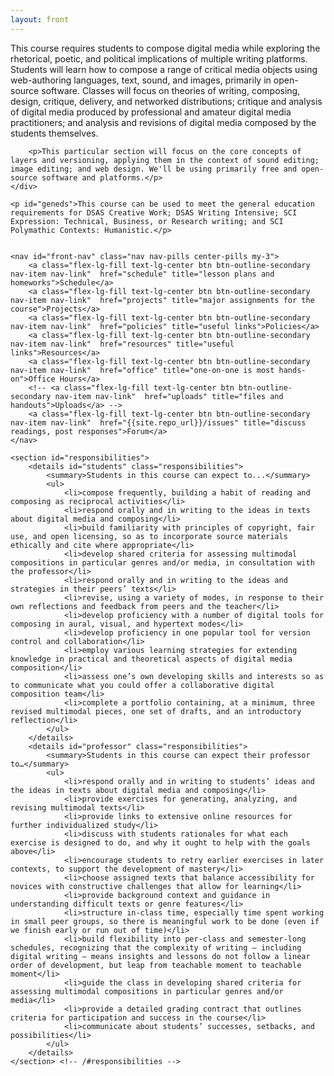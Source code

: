 ```yaml
---
layout: front
---
```

<section id="content">
    <div id="description">
        <p>This course requires students to compose digital media while exploring the rhetorical, poetic, and political implications of multiple writing platforms. Students will learn how to compose a range of critical media objects using web-authoring languages, text, sound, and images, primarily in open-source software. Classes will focus on theories of writing, composing, design, critique, delivery, and networked distributions; critique and analysis of digital media produced by professional and amateur digital media practitioners; and analysis and revisions of digital media composed by the students themselves.</p>

        <p>This particular section will focus on the core concepts of layers and versioning, applying them in the context of sound editing; image editing; and web design. We'll be using primarily free and open-source software and platforms.</p>
    </div>

    <p id="geneds">This course can be used to meet the general education requirements for DSAS Creative Work; DSAS Writing Intensive; SCI Expression: Technical, Business, or Research writing; and SCI Polymathic Contexts: Humanistic.</p>


    <nav id="front-nav" class="nav nav-pills center-pills my-3">
        <a class="flex-lg-fill text-lg-center btn btn-outline-secondary nav-item nav-link"  href="schedule" title="lesson plans and homeworks">Schedule</a>
        <a class="flex-lg-fill text-lg-center btn btn-outline-secondary nav-item nav-link"  href="projects" title="major assignments for the course">Projects</a>
        <a class="flex-lg-fill text-lg-center btn btn-outline-secondary nav-item nav-link"  href="policies" title="useful links">Policies</a>
        <a class="flex-lg-fill text-lg-center btn btn-outline-secondary nav-item nav-link"  href="resources" title="useful links">Resources</a>
        <a class="flex-lg-fill text-lg-center btn btn-outline-secondary nav-item nav-link"  href="office" title="one-on-one is most hands-on">Office Hours</a>
        <!-- <a class="flex-lg-fill text-lg-center btn btn-outline-secondary nav-item nav-link"  href="uploads" title="files and handouts">Uploads</a> -->
        <a class="flex-lg-fill text-lg-center btn btn-outline-secondary nav-item nav-link"  href="{{site.repo_url}}/issues" title="discuss readings, post responses">Forum</a>
    </nav>

    <section id="responsibilities">
        <details id="students" class="responsibilities">
            <summary>Students in this course can expect to...</summary>
            <ul>
                <li>compose frequently, building a habit of reading and composing as reciprocal activities</li>
                <li>respond orally and in writing to the ideas in texts about digital media and composing</li>
                <li>build familiarity with principles of copyright, fair use, and open licensing, so as to incorporate source materials ethically and cite where appropriate</li>
                <li>develop shared criteria for assessing multimodal compositions in particular genres and/or media, in consultation with the professor</li>
                <li>respond orally and in writing to the ideas and strategies in their peers’ texts</li>
                <li>revise, using a variety of modes, in response to their own reflections and feedback from peers and the teacher</li>
                <li>develop proficiency with a number of digital tools for composing in aural, visual, and hypertext modes</li>
                <li>develop proficiency in one popular tool for version control and collaboration</li>
                <li>employ various learning strategies for extending knowledge in practical and theoretical aspects of digital media composition</li>
                <li>assess one’s own developing skills and interests so as to communicate what you could offer a collaborative digital composition team</li>
                <li>complete a portfolio containing, at a minimum, three revised multimodal pieces, one set of drafts, and an introductory reflection</li>
            </ul>
        </details>
        <details id="professor" class="responsibilities">
            <summary>Students in this course can expect their professor to…</summary>
            <ul>
                <li>respond orally and in writing to students’ ideas and the ideas in texts about digital media and composing</li>
                <li>provide exercises for generating, analyzing, and revising multimodal texts</li>
                <li>provide links to extensive online resources for further individualized study</li>
                <li>discuss with students rationales for what each exercise is designed to do, and why it ought to help with the goals above</li>
                <li>encourage students to retry earlier exercises in later contexts, to support the development of mastery</li>
                <li>choose assigned texts that balance accessibility for novices with constructive challenges that allow for learning</li>
                <li>provide background context and guidance in understanding difficult texts or genre features</li>
                <li>structure in-class time, especially time spent working in small peer groups, so there is meaningful work to be done (even if we finish early or run out of time)</li>
                <li>build flexibility into per-class and semester-long schedules, recognizing that the complexity of writing – including digital writing – means insights and lessons do not follow a linear order of development, but leap from teachable moment to teachable moment</li>
                <li>guide the class in developing shared criteria for assessing multimodal compositions in particular genres and/or media</li>
                <li>provide a detailed grading contract that outlines criteria for participation and success in the course</li>
                <li>communicate about students’ successes, setbacks, and possibilities</li>
            </ul>
        </details>
    </section> <!-- /#responsibilities -->
</section> <!-- /#content -->
